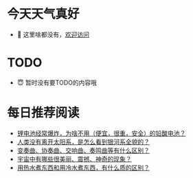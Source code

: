 # 今天天气真好
- 👋 这里啥都没有，[欢迎访问](https://zhangfeng-ola.github.io/)
<!---
- 👀 I’m interested in ...
- 🌱 I’m currently learning ...
- 💞️ I’m looking to collaborate on ...
- 📫 How to reach me ...
- 😇 I'm doing something ...

--->

# TODO 
- 😇 暂时没有要TODO的内容哦

<!---
zhangfeng-ola/zhangfeng-ola is a ✨ special ✨ repository because its `README.md` (this file) appears on your GitHub profile.
You can click the Preview link to take a look at your changes.
--->

# 每日推荐阅读
<!-- BLOG-POST-LIST:START -->
- [锂电池经常爆炸，为啥不用（便宜，很重，安全）的铅酸电池？](https://daily.zhihu.com/story/9762126)
- [人类没有离开太阳系，是怎么看到银河系全貌的？](https://daily.zhihu.com/story/9762134)
- [变奏曲、协奏曲、交响曲、奏鸣曲等有什么区别？](https://daily.zhihu.com/story/9762149)
- [宇宙中有哪些很美丽、震撼、神奇的现象？](https://daily.zhihu.com/story/9762165)
- [用热水煮东西和用冷水煮东西，有什么质的区别？](https://daily.zhihu.com/story/9762315)
<!-- BLOG-POST-LIST:END -->
